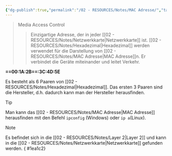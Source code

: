 ```yaml
---
{"dg-publish":true,"permalink":"/02 - RESOURCES/Notes/MAC Adresse/","tags":["netzwerk"],"noteIcon":"","updated":"2024-08-07T13:47:47.000+02:00"}
---
```


>Media Access Control
>>Einzigartige Adresse, der in jeder [[02 - RESOURCES/Notes/Netzwerkkarte\|Netzwerkkarte]] ist.
>>[[02 - RESOURCES/Notes/Hexadezimal\|Hexadezimal]] werden verwendet für die Darstellung von [[02 - RESOURCES/Notes/MAC Adresse\|MAC Adresse]]n.
>>Er verbindet die Geräte miteinander und leitet Verkehr.


**==00:1A:2B==:3C:4D:5E**

Es besteht als 6 Paaren von [[02 - RESOURCES/Notes/Hexadezimal\|Hexadezimal]].
Das ersten 3 Paaren sind die Hersteller, d.h. dadurch kann man der Hersteller herausfinden.

>[!tip] 
>Man kann das [[02 - RESOURCES/Notes/MAC Adresse\|MAC Adresse]] herausfinden mit den Befehl `ipconfig` (Windows) oder `ip a`(Linux).

>[!note] 
>Es befindet sich in die [[02 - RESOURCES/Notes/Layer 2\|Layer 2]] und kann in die [[02 - RESOURCES/Notes/Netzwerkkarte\|Netzwerkkarte]] gefunden werden.
{ #1ea1c2}

